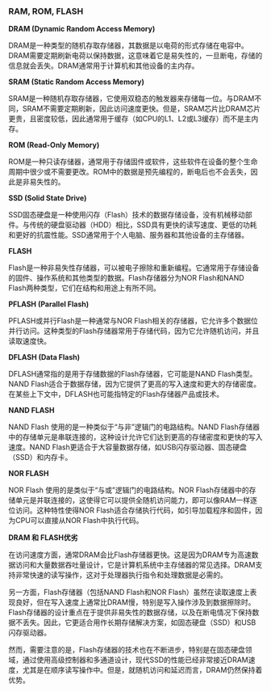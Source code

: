 ### RAM, ROM, FLASH

**DRAM (Dynamic Random Access Memory)**

DRAM是一种类型的随机存取存储器，其数据是以电荷的形式存储在电容中。DRAM需要定期刷新电荷以保持数据，这意味着它是易失性的，一旦断电，存储的信息就会丢失。DRAM通常用于计算机和其他设备的主内存。

**SRAM (Static Random Access Memory)**

SRAM是一种随机存取存储器，它使用双稳态的触发器来存储每一位。与DRAM不同，SRAM不需要定期刷新，因此访问速度更快。但是，SRAM芯片比DRAM芯片更贵，且密度较低，因此通常用于缓存（如CPU的L1、L2或L3缓存）而不是主内存。

**ROM (Read-Only Memory)**

ROM是一种只读存储器，通常用于存储固件或软件，这些软件在设备的整个生命周期中很少或不需要更改。ROM中的数据是预先编程的，断电后也不会丢失，因此是非易失性的。

**SSD (Solid State Drive)**

SSD固态硬盘是一种使用闪存（Flash）技术的数据存储设备，没有机械移动部件。与传统的硬盘驱动器（HDD）相比，SSD具有更快的读写速度、更低的功耗和更好的抗震性能。SSD通常用于个人电脑、服务器和其他设备的主存储器。

**FLASH**

Flash是一种非易失性存储器，可以被电子擦除和重新编程。它通常用于存储设备的固件、操作系统和其他类型的数据。Flash存储器分为NOR Flash和NAND Flash两种类型，它们在结构和用途上有所不同。

**PFLASH (Parallel Flash)**

PFLASH或并行Flash是一种通常与NOR Flash相关的存储器，它允许多个数据位并行访问。这种类型的Flash存储器常用于存储代码，因为它允许随机访问，并且读取速度快。

**DFLASH (Data Flash)**

DFLASH通常指的是用于存储数据的Flash存储器，它可能是NAND Flash类型。NAND Flash适合于数据存储，因为它提供了更高的写入速度和更大的存储密度。在某些上下文中，DFLASH也可能指特定的Flash存储器产品或技术。

**NAND FLASH**

NAND Flash 使用的是一种类似于“与非”逻辑门的电路结构。NAND Flash存储器中的存储单元是串联连接的，这种设计允许它们达到更高的存储密度和更快的写入速度。NAND Flash更适合于大容量数据存储，如USB闪存驱动器、固态硬盘（SSD）和内存卡。

**NOR FLASH**

NOR Flash 使用的是类似于“与或”逻辑门的电路结构。NOR Flash存储器中的存储单元是并联连接的，这使得它可以提供全随机访问能力，即可以像RAM一样逐位访问。这种特性使得NOR Flash适合存储执行代码，如引导加载程序和固件，因为CPU可以直接从NOR Flash中执行代码。

**DRAM 和 FLASH优劣**

在访问速度方面，通常DRAM会比Flash存储器更快。这是因为DRAM专为高速数据访问和大量数据吞吐量设计，它是计算机系统中主存储器的常见选择。DRAM支持非常快速的读写操作，这对于处理器执行指令和处理数据是必需的。

另一方面，Flash存储器（包括NAND Flash和NOR Flash）虽然在读取速度上表现良好，但在写入速度上通常比DRAM慢，特别是写入操作涉及到数据擦除时。Flash存储器的设计重点在于提供非易失性的数据存储，以及在断电情况下保持数据不丢失。因此，它更适合用作长期存储解决方案，如固态硬盘（SSD）和USB闪存驱动器。

然而，需要注意的是，Flash存储器的技术也在不断进步，特别是在固态硬盘领域，通过使用高级控制器和多通道设计，现代SSD的性能已经非常接近DRAM速度，尤其是在顺序读写操作中。但是，就随机访问和延迟而言，DRAM仍然保持着优势。
